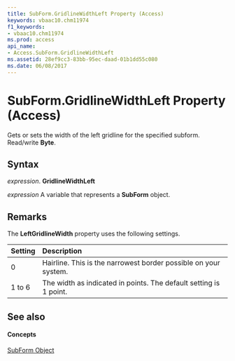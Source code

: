 ```yaml
---
title: SubForm.GridlineWidthLeft Property (Access)
keywords: vbaac10.chm11974
f1_keywords:
- vbaac10.chm11974
ms.prod: access
api_name:
- Access.SubForm.GridlineWidthLeft
ms.assetid: 28ef9cc3-83bb-95ec-daad-01b1dd55c080
ms.date: 06/08/2017
---
```



# SubForm.GridlineWidthLeft Property (Access)

Gets or sets the width of the left gridline for the specified subform. Read/write **Byte**.


## Syntax

 _expression_. **GridlineWidthLeft**

 _expression_ A variable that represents a **SubForm** object.


## Remarks

The **LeftGridlineWidth** property uses the following settings.



|**Setting**|**Description**|
|:-----|:-----|
|0| Hairline. This is the narrowest border possible on your system.|
|1 to 6|The width as indicated in points. The default setting is 1 point.|

## See also


#### Concepts


[SubForm Object](subform-object-access.md)

